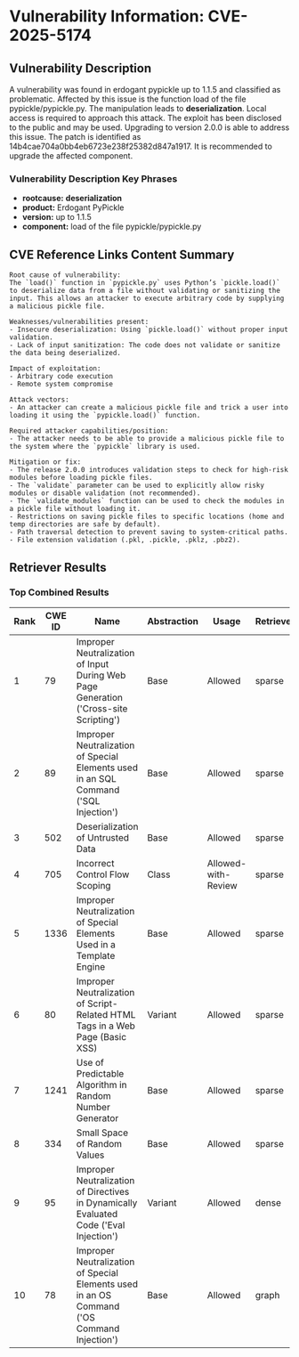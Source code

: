 # Vulnerability Information: CVE-2025-5174

## Vulnerability Description
A vulnerability was found in erdogant pypickle up to 1.1.5 and classified as problematic. Affected by this issue is the function load of the file pypickle/pypickle.py. The manipulation leads to **deserialization**. Local access is required to approach this attack. The exploit has been disclosed to the public and may be used. Upgrading to version 2.0.0 is able to address this issue. The patch is identified as 14b4cae704a0bb4eb6723e238f25382d847a1917. It is recommended to upgrade the affected component.

### Vulnerability Description Key Phrases
- **rootcause:** **deserialization**
- **product:** Erdogant PyPickle
- **version:** up to 1.1.5
- **component:** load of the file pypickle/pypickle.py

## CVE Reference Links Content Summary
```
Root cause of vulnerability:
The `load()` function in `pypickle.py` uses Python’s `pickle.load()` to deserialize data from a file without validating or sanitizing the input. This allows an attacker to execute arbitrary code by supplying a malicious pickle file.

Weaknesses/vulnerabilities present:
- Insecure deserialization: Using `pickle.load()` without proper input validation.
- Lack of input sanitization: The code does not validate or sanitize the data being deserialized.

Impact of exploitation:
- Arbitrary code execution
- Remote system compromise

Attack vectors:
- An attacker can create a malicious pickle file and trick a user into loading it using the `pypickle.load()` function.

Required attacker capabilities/position:
- The attacker needs to be able to provide a malicious pickle file to the system where the `pypickle` library is used.

Mitigation or fix:
- The release 2.0.0 introduces validation steps to check for high-risk modules before loading pickle files.
- The `validate` parameter can be used to explicitly allow risky modules or disable validation (not recommended).
- The `validate_modules` function can be used to check the modules in a pickle file without loading it.
- Restrictions on saving pickle files to specific locations (home and temp directories are safe by default).
- Path traversal detection to prevent saving to system-critical paths.
- File extension validation (.pkl, .pickle, .pklz, .pbz2).
```

## Retriever Results

### Top Combined Results

| Rank | CWE ID | Name | Abstraction | Usage  | Retrievers | Individual Scores |
|------|--------|------|-------------|-------|------------|-------------------|
| 1 | 79 | Improper Neutralization of Input During Web Page Generation ('Cross-site Scripting') | Base | Allowed | sparse | 0.572 |
| 2 | 89 | Improper Neutralization of Special Elements used in an SQL Command ('SQL Injection') | Base | Allowed | sparse | 0.521 |
| 3 | 502 | Deserialization of Untrusted Data | Base | Allowed | sparse | 0.519 |
| 4 | 705 | Incorrect Control Flow Scoping | Class | Allowed-with-Review | sparse | 0.501 |
| 5 | 1336 | Improper Neutralization of Special Elements Used in a Template Engine | Base | Allowed | sparse | 0.490 |
| 6 | 80 | Improper Neutralization of Script-Related HTML Tags in a Web Page (Basic XSS) | Variant | Allowed | sparse | 0.489 |
| 7 | 1241 | Use of Predictable Algorithm in Random Number Generator | Base | Allowed | sparse | 0.484 |
| 8 | 334 | Small Space of Random Values | Base | Allowed | sparse | 0.482 |
| 9 | 95 | Improper Neutralization of Directives in Dynamically Evaluated Code ('Eval Injection') | Variant | Allowed | dense | 0.509 |
| 10 | 78 | Improper Neutralization of Special Elements used in an OS Command ('OS Command Injection') | Base | Allowed | graph | 0.003 |

